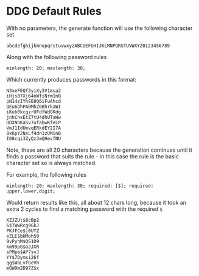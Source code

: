 # DDG Default Rules

With no parameters, the generate function will use the following character set

```
abcdefghijkmnopqrstuvwxyzABCDEFGHIJKLMNPQRSTUVWXYZ0123456789
```

Along with the following password rules

```
minlength: 20; maxlength: 30;
```

Which currently produces passwords in this format:

```
N3xeFEQf3yiXy3V1msa2
iHjs07Xj64nWfiNrm1nB
pN14zIYhSE0Q6iFuAhcd
QEu6bhPA0MhZ0BhrkaWI
iKub0kcgzrUFdfWdGKdg
jnhChxEtZ7tU4dhUTaHw
DDXNhKaSv7ufabwKfeLP
VmJ1IdUmvqERkdEY2I7A
8xKpY2NsLf4dn1zUMinB
I08cqi3ZyQz3mQHevfNU
```

Note, these are all 20 characters because the generation continues until it finds a password that suits
the rule - in this case the rule is the basic character set so is always matched.

For example, the following rules

```
minlength: 20; maxlength: 30; required: [$]; required: upper,lower,digit;
```

Would return results like this, all about 12 chars long, because it took an extra 2 cycles to 
find a matching password with the required `$`

```
XZJZUt$8cBp2
6$7WwRcg9GkJ
PKJFCe$j0UYZ
eZLE$bHMoh50
9vPyhM$QS1D9
km99pG$GJJXR
sPMpe$AP7svJ
YY$7Dymsi26f
qg$WaLvfGeVh
mGW9m2D97Z$x
```
